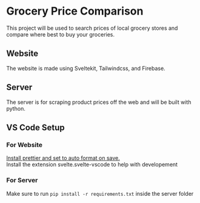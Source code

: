 # Grocery Price Comparison

This project will be used to search prices of local grocery stores and compare where best to buy your groceries.

## Website

The website is made using Sveltekit, Tailwindcss, and Firebase.

## Server

The server is for scraping product prices off the web and will be built with python.

## VS Code Setup

### For Website

[Install prettier and set to auto format on save.](https://www.alphr.com/use-prettier-vs-code/)  
Install the extension svelte.svelte-vscode to help with developement

### For Server

Make sure to run ```pip install -r requirements.txt``` inside the server folder
